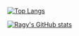 [![Top Langs](https://github-readme-stats.vercel.app/api/top-langs/?username=ragy2801&langs_count=6&layout=compact&hide=makefile,cmake&show_icons=true&theme=dracula)](https://github.com/anuraghazra/github-readme-stats)

[![Ragy's GitHub stats](https://github-readme-stats.vercel.app/api?username=ragy2801&include_all_commits=true&show_icons=true&theme=dracula)](https://github.com/anuraghazra/github-readme-stats) 

